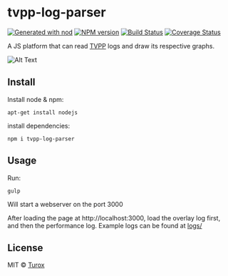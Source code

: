 # tvpp-log-parser

[![Generated with nod](https://img.shields.io/badge/generator-nod-2196F3.svg?style=flat-square)](https://github.com/diegohaz/nod)
[![NPM version](https://img.shields.io/npm/v/tvpp-log-parser.svg?style=flat-square)](https://npmjs.org/package/tvpp-log-parser)
[![Build Status](https://img.shields.io/travis/Turox/tvpp-log-parser/master.svg?style=flat-square)](https://travis-ci.org/Turox/tvpp-log-parser) [![Coverage Status](https://img.shields.io/codecov/c/github/Turox/tvpp-log-parser/master.svg?style=flat-square)](https://codecov.io/gh/Turox/tvpp-log-parser/branch/master)

A JS platform that can read [TVPP](https://github.com/eliseumiguel/TVPP-DEV) logs and draw its respective graphs.

![Alt Text](https://media.giphy.com/media/vFKqnCdLPNOKc/giphy.gif)

## Install

Install node & npm:

    apt-get install nodejs
    
install dependencies:

    npm i tvpp-log-parser


## Usage

Run:

    gulp

Will start a webserver on the port 3000

After loading the page at http://localhost:3000, load the overlay log first, and then the performance log.
Example logs can be found at [logs/](https://github.com/Turox/tvpp-log-parser/tree/master/logs) 

## License

MIT © [Turox](https://github.com/Turox)
